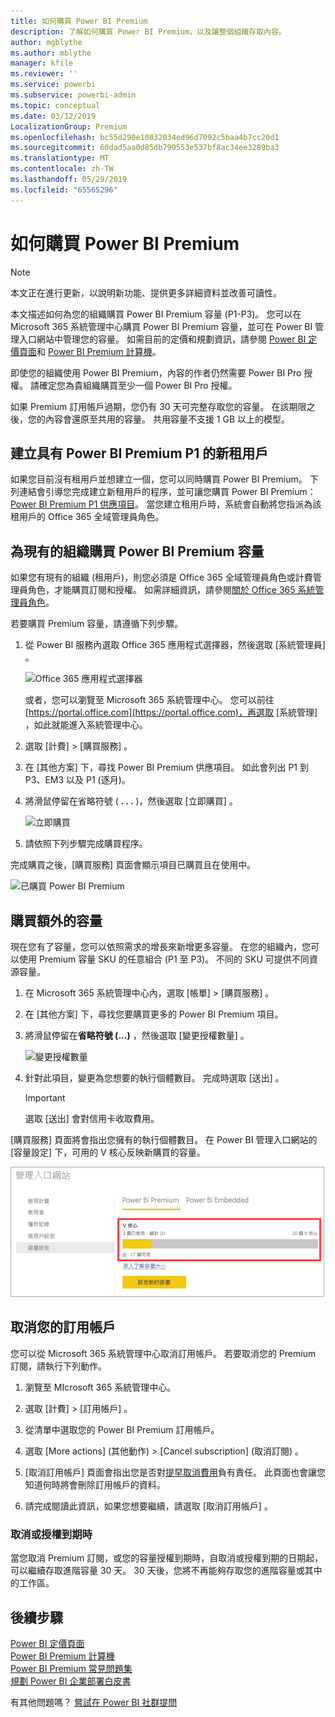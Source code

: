 ```yaml
---
title: 如何購買 Power BI Premium
description: 了解如何購買 Power BI Premium，以及讓整個組織存取內容。
author: mgblythe
ms.author: mblythe
manager: kfile
ms.reviewer: ''
ms.service: powerbi
ms.subservice: powerbi-admin
ms.topic: conceptual
ms.date: 03/12/2019
LocalizationGroup: Premium
ms.openlocfilehash: bc55d290e10832034ed96d7092c5baa4b7cc20d1
ms.sourcegitcommit: 60dad5aa0d85db790553e537bf8ac34ee3289ba3
ms.translationtype: MT
ms.contentlocale: zh-TW
ms.lasthandoff: 05/29/2019
ms.locfileid: "65565296"
---
```

# <a name="how-to-purchase-power-bi-premium"></a>如何購買 Power BI Premium

> [!NOTE]
> 本文正在進行更新，以說明新功能、提供更多詳細資料並改善可讀性。 

本文描述如何為您的組織購買 Power BI Premium 容量 (P1-P3)。 您可以在 Microsoft 365 系統管理中心購買 Power BI Premium 容量，並可在 Power BI 管理入口網站中管理您的容量。 如需目前的定價和規劃資訊，請參閱 [Power BI 定價頁面](https://powerbi.microsoft.com/pricing/)和 [Power BI Premium 計算機](https://powerbi.microsoft.com/calculator/)。

即使您的組織使用 Power BI Premium，內容的作者仍然需要 Power BI Pro 授權。 請確定您為貴組織購買至少一個 Power BI Pro 授權。

如果 Premium 訂用帳戶過期，您仍有 30 天可完整存取您的容量。 在該期限之後，您的內容會還原至共用的容量。 共用容量不支援 1 GB 以上的模型。

## <a name="create-a-new-tenant-with-power-bi-premium-p1"></a>建立具有 Power BI Premium P1 的新租用戶

如果您目前沒有租用戶並想建立一個，您可以同時購買 Power BI Premium。 下列連結會引導您完成建立新租用戶的程序，並可讓您購買 Power BI Premium：[Power BI Premium P1 供應項目](https://signup.microsoft.com/Signup?OfferId=b3ec5615-cc11-48de-967d-8d79f7cb0af1)。 當您建立租用戶時，系統會自動將您指派為該租用戶的 Office 365 全域管理員角色。

## <a name="purchase-a-power-bi-premium-capacity-for-an-existing-organization"></a>為現有的組織購買 Power BI Premium 容量

如果您有現有的組織 (租用戶)，則您必須是 Office 365 全域管理員角色或計費管理員角色，才能購買訂閱和授權。 如需詳細資訊，請參閱[關於 Office 365 系統管理員角色](https://support.office.com/article/About-Office-365-admin-roles-da585eea-f576-4f55-a1e0-87090b6aaa9d)。

若要購買 Premium 容量，請遵循下列步驟。

1. 從 Power BI 服務內選取 Office 365 應用程式選擇器，然後選取 [系統管理員]  。

    ![Office 365 應用程式選擇器](media/service-admin-premium-purchase/o365-app-picker.png)

    或者，您可以瀏覽至 Microsoft 365 系統管理中心。 您可以前往 [https://portal.office.com](https://portal.office.com)，再選取 [系統管理]  ，如此就能進入系統管理中心。

1. 選取 [計費]   > [購買服務]  。

1. 在 [其他方案]  下，尋找 Power BI Premium 供應項目。 如此會列出 P1 到 P3、EM3 以及 P1 (逐月)。

1. 將滑鼠停留在省略符號 ( **. . .** )，然後選取 [立即購買]  。

    ![立即購買](media/service-admin-premium-purchase/premium-purchase.png)

1. 請依照下列步驟完成購買程序。

完成購買之後，[購買服務]  頁面會顯示項目已購買且在使用中。

![已購買 Power BI Premium](media/service-admin-premium-purchase/premium-purchased.png)

## <a name="purchase-additional-capacities"></a>購買額外的容量

現在您有了容量，您可以依照需求的增長來新增更多容量。 在您的組織內，您可以使用 Premium 容量 SKU 的任意組合 (P1 至 P3)。 不同的 SKU 可提供不同資源容量。

1. 在 Microsoft 365 系統管理中心內，選取 [帳單]   > [購買服務]  。

1. 在 [其他方案]  下，尋找您要購買更多的 Power BI Premium 項目。

1. 將滑鼠停留在**省略符號 (...)** ，然後選取 [變更授權數量]  。

    ![變更授權數量](media/service-admin-premium-purchase/premium-purchase-more.png)

1. 針對此項目，變更為您想要的執行個體數目。 完成時選取 [送出]  。

   > [!IMPORTANT]
   > 選取 [送出]  會對信用卡收取費用。

[購買服務]  頁面將會指出您擁有的執行個體數目。 在 Power BI 管理入口網站的 [容量設定]  下，可用的 V 核心反映新購買的容量。

![Power BI Premium 容量可用的 V 核心](media/service-admin-premium-purchase/premium-capacities.png)

## <a name="cancel-your-subscription"></a>取消您的訂用帳戶

您可以從 Microsoft 365 系統管理中心取消訂用帳戶。 若要取消您的 Premium 訂閱，請執行下列動作。

1. 瀏覽至 MIcrosoft 365 系統管理中心。

1. 選取 [計費]   > [訂用帳戶]  。

1. 從清單中選取您的 Power BI Premium 訂用帳戶。

1. 選取 [More actions] \(其他動作\)   > [Cancel subscription] \(取消訂閱\)  。

1. [取消訂用帳戶]  頁面會指出您是否對[提早取消費用](https://support.office.com/article/early-termination-fees-6487d4de-401a-466f-8bc3-c0beb5cc40d3)負有責任。 此頁面也會讓您知道何時將會刪除訂用帳戶的資料。

1. 請完成閱讀此資訊，如果您想要繼續，請選取 [取消訂用帳戶]  。

### <a name="when-canceling-or-your-license-expires"></a>取消或授權到期時

當您取消 Premium 訂閱，或您的容量授權到期時，自取消或授權到期的日期起，可以繼續存取進階容量 30 天。 30 天後，您將不再能夠存取您的進階容量或其中的工作區。

## <a name="next-steps"></a>後續步驟

[Power BI 定價頁面](https://powerbi.microsoft.com/pricing/)   
[Power BI Premium 計算機](https://powerbi.microsoft.com/calculator/)   
[Power BI Premium 常見問題集](service-premium-faq.md)   
[規劃 Power BI 企業部署白皮書](https://aka.ms/pbienterprisedeploy)

有其他問題嗎？ [嘗試在 Power BI 社群提問](http://community.powerbi.com/)